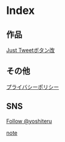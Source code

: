 # Index

## 作品
[Just Tweetボタン改](JustTweetmod)

## その他
[プライバシーポリシー](privacy)

## SNS
<a href="https://twitter.com/yoshiteru?ref_src=twsrc%5Etfw" class="twitter-follow-button" data-show-count="false">Follow @yoshiteru</a><script async src="https://platform.twitter.com/widgets.js" charset="utf-8"></script>

[note](https://note.com/yoshiteru11)
<div style="background: url(/img/yoshiteru_header.png);">

</div>
